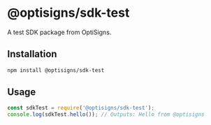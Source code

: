 # @optisigns/sdk-test

A test SDK package from OptiSigns.

## Installation

```bash
npm install @optisigns/sdk-test
```

## Usage

```typescript
const sdkTest = require('@optisigns/sdk-test');
console.log(sdkTest.hello()); // Outputs: Hello from @optisigns
```
